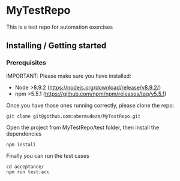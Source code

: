 # MyTestRepo

This is a test repo for automation exercises 

## Installing / Getting started

### Prerequisites
IMPORTANT: Please make sure you have installed:
  - Node >8.9.2 (https://nodejs.org/download/release/v8.9.2/)
  - npm >5.5.1 (https://github.com/npm/npm/releases/tag/v5.5.1)


Once you have those ones running correctly, please clone the repo:

```shell
git clone git@github.com:abermudezm/MyTestRepo.git
```

Open the project from MyTestRepo/test folder, then install the dependencies 
```shell
npm install
```

Finally you can run the test cases
```shell
cd acceptance/
npm run test:acc
```

